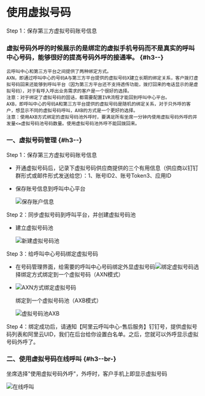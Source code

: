 使用虚拟号码 
===========================

Step 1：保存第三方虚拟号码账号信息

### 虚拟号码外呼的时候展示的是绑定的虚拟手机号码而不是真实的呼叫中心号码，能够很好的提高号码外呼的接通率。 {#h3--}

    云呼叫中心和第三方平台之间提供了两种绑定方式。
    AXN，即通过呼叫中心的号码A与第三方平台提供的虚拟号码X建立长期的绑定关系，客户拨打虚拟号码回来还能够到呼叫平台（因为第三方平台还不支持透传功能，拨打回来的电话显示的是虚拟号码），对于有呼入呼出业务需求的客户是一个很好的选择。
    注意：对于绑定了虚拟号码的固话，都需要配置IVR流程才能回到呼叫中心平台。
    AXB，即呼叫中心的号码A和第三方平台提供的虚拟号码是随机的绑定关系，对于只外呼的客户，想显示不同的虚拟号码呼叫，AXB的方式是一个更好的选择。
    注意：使用AXB方式绑定的虚拟号码池外呼时，要满足所有坐席一分钟内使用虚拟号码外呼的并发量<=虚拟号码池号码数量。使用虚拟号码池外呼不能回拨回来。



### 一、虚拟号码管理 {#h3--}

Step 1：保存第三方虚拟号码账号信息

* 开通虚拟号码后，记录下虚拟号码供应商提供的三个有用信息（供应商以钉钉群形式或邮件形式发送给您）：1、账号ID2、账号Token3、应用ID

  

* 保存账号信息到呼叫中心平台

  ![保存账户信息](https://static-aliyun-doc.oss-accelerate.aliyuncs.com/assets/img/zh-CN/1488760061/p168726.png)
  




Step 2：同步虚拟号码到呼叫平台，并创建虚拟号码池

* 建立虚拟号码池

  ![新建虚拟号码池](https://static-aliyun-doc.oss-accelerate.aliyuncs.com/assets/img/zh-CN/1488760061/p168727.png)




Step 3：给呼叫中心号码绑定虚拟号码

* 在号码管理界面，给需要的呼叫中心号码绑定外显虚拟号码![绑定虚拟号码](https://static-aliyun-doc.oss-accelerate.aliyuncs.com/assets/img/zh-CN/1488760061/p168732.png)选择绑定方式绑定到一个虚拟号码（AXN模式）

  

* ![AXN方式绑定虚拟号码](https://static-aliyun-doc.oss-accelerate.aliyuncs.com/assets/img/zh-CN/1488760061/p168729.png)

  绑定到一个虚拟号码池（AXB模式）

  ![虚拟号码池AXB](https://static-aliyun-doc.oss-accelerate.aliyuncs.com/assets/img/zh-CN/1488760061/p168730.png)
  




Step 4：绑定成功后，请通知【阿里云呼叫中心-售后服务】钉钉号，提供虚拟号码列表和阿里云UID，我们在后台给你设置白名单。之后，您就可以外呼显示虚拟号码外呼了。

### 二、使用虚拟号码在线呼叫 {#h3--br-}

坐席选择"使用虚拟号码外呼"，外呼时，客户手机上即显示虚拟号码

![在线呼叫](https://static-aliyun-doc.oss-accelerate.aliyuncs.com/assets/img/zh-CN/2488760061/p168731.png)
